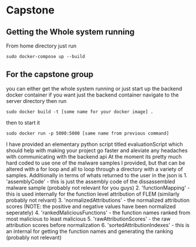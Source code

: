 # Capstone

## Getting the Whole system running

From home directory just run
```
sudo docker-compose up --build
```

## For the capstone group
you can either get the whole system running or just start up the backend docker container
if you want just the backend container navigate to the server directory then run

```
sudo docker build -t [some name for your docker image] .
```

then to start it

```
sudo docker run -p 5000:5000 [same name from previous command]
```

I have provided an elementary python script titled evaluationScript which should help with making your project go faster and aleviate any headaches with communicating with the backend api
At the moment its pretty much hard coded to use one of the malware samples I provided, but that can be altered with a for loop and all to loop through a directory with a variety of samples.
Additionally in terms of whats returned to the user in the json is
    1. 'assemblyCode' - this is just the assembly code of the dissassembled malware sample (probably not relevant for you guys)
    2. 'functionMapping' - this is used internally for the function level attribution of FLEM (similarly probably not relvant)
    3. 'normalizedAttributions' - the normalized attribution scores (NOTE: the positive and negative values have been normalized seperately)
    4. 'rankedMaliciousFunctions' - the function names ranked from most malicious to least malicious
    5. 'rawAttributionScores' - the raw attribution scores before  normalization
    6. 'sortedAttributionIndexes' - this is an internal for getting the function names and generating the ranking (probably not relevant)
